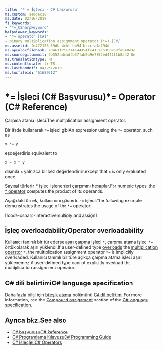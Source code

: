 ```yaml
---
title: '* = İşleci - C# başvurusu'
ms.custom: seodec18
ms.date: 02/26/2019
f1_keywords:
- '*=_CSharpKeyword'
helpviewer_keywords:
- '*= operator [C#]'
- binary multiplication assignment operator (*=) [C#]
ms.assetid: 2e472155-59db-4dbf-bb94-bcccfa1a794d
ms.openlocfilehash: 70461f79e714e44354fe4137e5360769fa048d3e
ms.sourcegitcommit: 9b552addadfb57fab0b9e7852ed4f1f1b8a42f8e
ms.translationtype: MT
ms.contentlocale: tr-TR
ms.lasthandoff: 04/23/2019
ms.locfileid: "61689612"
---
```

# <a name="-operator-c-reference"></a><span data-ttu-id="20bd2-102">\*= İşleci (C# Başvurusu)</span><span class="sxs-lookup"><span data-stu-id="20bd2-102">\*= Operator (C# Reference)</span></span>

<span data-ttu-id="20bd2-103">Çarpma atama işleci.</span><span class="sxs-lookup"><span data-stu-id="20bd2-103">The multiplication assignment operator.</span></span>

<span data-ttu-id="20bd2-104">Bir ifade kullanarak `*=` işleci gibi</span><span class="sxs-lookup"><span data-stu-id="20bd2-104">An expression using the `*=` operator, such as</span></span>

```csharp
x *= y
```

<span data-ttu-id="20bd2-105">eşdeğerdir</span><span class="sxs-lookup"><span data-stu-id="20bd2-105">is equivalent to</span></span>

```csharp
x = x * y
```

<span data-ttu-id="20bd2-106">dışında `x` yalnızca bir kez değerlendirilir.</span><span class="sxs-lookup"><span data-stu-id="20bd2-106">except that `x` is only evaluated once.</span></span>

<span data-ttu-id="20bd2-107">Sayısal türlerin [ \* işleci](multiplication-operator.md) işlenenleri çarpımını hesaplar.</span><span class="sxs-lookup"><span data-stu-id="20bd2-107">For numeric types, the [\* operator](multiplication-operator.md) computes the product of its operands.</span></span>

<span data-ttu-id="20bd2-108">Aşağıdaki örnek, kullanımını gösterir. `*=` işleci:</span><span class="sxs-lookup"><span data-stu-id="20bd2-108">The following example demonstrates the usage of the `*=` operator:</span></span>

[!code-csharp-interactive[multiply and assign](~/samples/snippets/csharp/language-reference/operators/MultiplicationExamples.cs#MultiplyAndAssign)]

## <a name="operator-overloadability"></a><span data-ttu-id="20bd2-109">İşleç overloadability</span><span class="sxs-lookup"><span data-stu-id="20bd2-109">Operator overloadability</span></span>

<span data-ttu-id="20bd2-110">Kullanıcı tanımlı bir tür ederse [aşırı](../keywords/operator.md) [çarpma işleci](multiplication-operator.md) `*`, çarpma atama işleci `*=` örtük olarak aşırı yüklendi.</span><span class="sxs-lookup"><span data-stu-id="20bd2-110">If a user-defined type [overloads](../keywords/operator.md) the [multiplication operator](multiplication-operator.md) `*`, the multiplication assignment operator `*=` is implicitly overloaded.</span></span> <span data-ttu-id="20bd2-111">Kullanıcı tanımlı bir türe açıkça çarpma atama işleci aşırı yüklenemez.</span><span class="sxs-lookup"><span data-stu-id="20bd2-111">A user-defined type cannot explicitly overload the multiplication assignment operator.</span></span>

## <a name="c-language-specification"></a><span data-ttu-id="20bd2-112">C# dili belirtimi</span><span class="sxs-lookup"><span data-stu-id="20bd2-112">C# language specification</span></span>

<span data-ttu-id="20bd2-113">Daha fazla bilgi için [bileşik atama](~/_csharplang/spec/expressions.md#compound-assignment) bölümünü [ C# dil belirtimi](../language-specification/index.md).</span><span class="sxs-lookup"><span data-stu-id="20bd2-113">For more information, see the [Compound assignment](~/_csharplang/spec/expressions.md#compound-assignment) section of the [C# language specification](../language-specification/index.md).</span></span>

## <a name="see-also"></a><span data-ttu-id="20bd2-114">Ayrıca bkz.</span><span class="sxs-lookup"><span data-stu-id="20bd2-114">See also</span></span>

- [<span data-ttu-id="20bd2-115">C# başvurusu</span><span class="sxs-lookup"><span data-stu-id="20bd2-115">C# Reference</span></span>](../index.md)
- [<span data-ttu-id="20bd2-116">C# Programlama Kılavuzu</span><span class="sxs-lookup"><span data-stu-id="20bd2-116">C# Programming Guide</span></span>](../../programming-guide/index.md)
- [<span data-ttu-id="20bd2-117">C# İşleçleri</span><span class="sxs-lookup"><span data-stu-id="20bd2-117">C# Operators</span></span>](index.md)
